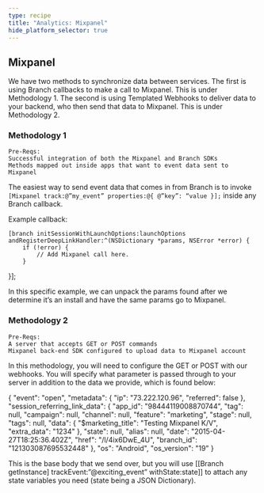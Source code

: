 ```yaml
---
type: recipe
title: "Analytics: Mixpanel"
hide_platform_selector: true
---
```


## Mixpanel

We have two methods to synchronize data between services. The first is using Branch callbacks to make a call to Mixpanel. This is under Methodology 1. The second is using Templated Webhooks to deliver data to your backend, who then send that data to Mixpanel. This is under Methodology 2.

### Methodology 1

	Pre-Reqs:
    Successful integration of both the Mixpanel and Branch SDKs
    Methods mapped out inside apps that want to event data sent to Mixpanel

The easiest way to send event data that comes in from Branch is to invoke `[Mixpanel track:@”my_event” properties:@{ @”key”: “value }];` inside any Branch callback. 

Example callback: 

    [branch initSessionWithLaunchOptions:launchOptions andRegisterDeepLinkHandler:^(NSDictionary *params, NSError *error) {
        if (!error) {
            // Add Mixpanel call here.
        }
}];

In this specific example, we can unpack the params found after we determine it’s an install and have the same params go to Mixpanel.

### Methodology 2
	
	Pre-Reqs:
    A server that accepts GET or POST commands
    Mixpanel back-end SDK configured to upload data to Mixpanel account

In this methodology, you will need to configure the GET or POST with our webhooks. You will specify what parameter is passed through to your server in addition to the data we provide, which is found below: 

{
"event": "open",
"metadata": {
	"ip": "73.222.120.96",
	"referred": false
},
"session_referring_link_data": {
		"app_id": "98444119008870744",
		"tag": null,
		"campaign": null,
		"channel": null,
		"feature": "marketing",
		"stage": null,
		"tags": null,
	"data": {
		"$marketing_title": "Testing Mixpanel K/V",
		"extra_data": "1234"
	},
		"state": null,
		"alias": null,
		"date": "2015-04-27T18:25:36.402Z",
		"href": "/l/4ix6DwE_4U",
		"branch_id": "121303087695532448"
	},
	"os": "Android",
	"os_version": "19"
}

This is the base body that we send over, but you will use [[Branch getInstance] trackEvent:”@exciting_event” withState:state]] to attach any state variables you need (state being a JSON Dictionary).
